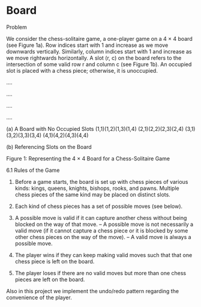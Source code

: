 # Board
Problem


We consider the chess-solitaire game, a one-player game on a 4 × 4 board (see Figure 1a). Row indices start
with 1 and increase as we move downwards vertically. Similarly, column indices start with 1 and increase
as we move rightwards horizontally. A slot (r, c) on the board refers to the intersection of some valid row r
and column c (see Figure 1b). An occupied slot is placed with a chess piece; otherwise, it is unoccupied.

....

....

....

....

(a) A Board with No Occupied Slots
(1,1)(1,2)(1,3)(1,4)
(2,1)(2,2)(2,3)(2,4)
(3,1)(3,2)(3,3)(3,4)
(4,1)(4,2)(4,3)(4,4)

(b) Referencing Slots on the Board

Figure 1: Representing the 4 × 4 Board for a Chess-Solitaire Game

6.1 Rules of the Game
1. Before a game starts, the board is set up with chess pieces of various kinds: kings, queens, knights,
bishops, rooks, and pawns. Multiple chess pieces of the same kind may be placed on distinct slots.

2. Each kind of chess pieces has a set of possible moves (see below).

3. A possible move is valid if it can capture another chess without being blocked on the way of that move.
– A possible move is not necessarily a valid move (if it cannot capture a chess piece or it is blocked
by some other chess pieces on the way of the move).
– A valid move is always a possible move.

4. The player wins if they can keep making valid moves such that that one chess piece is left on the board.

5. The player loses if there are no valid moves but more than one chess pieces are left on the board.


Also in this project we implement the undo/redo pattern regarding the convenience of the player.
